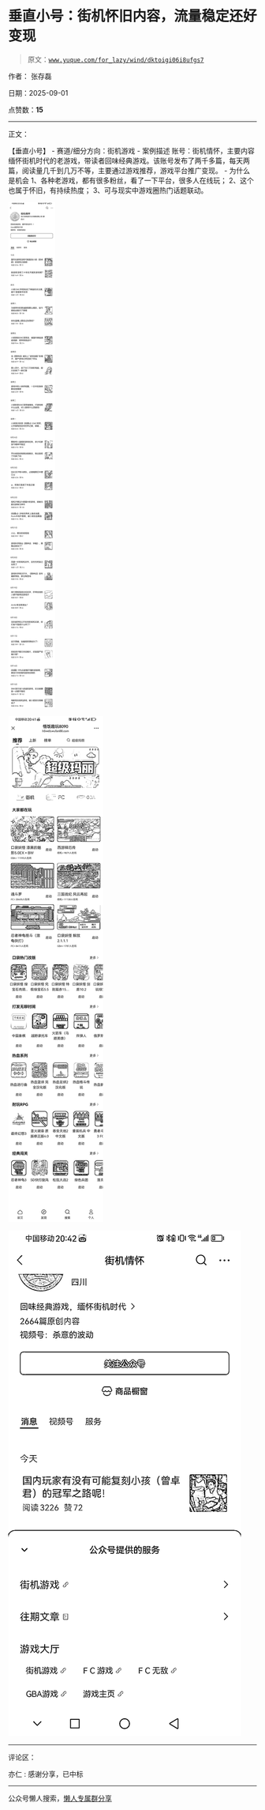 # 垂直小号：街机怀旧内容，流量稳定还好变现

> 原文：[`www.yuque.com/for_lazy/wind/dktoigi06i8ufgs7`](https://www.yuque.com/for_lazy/wind/dktoigi06i8ufgs7)

作者： 张存磊

日期：2025-09-01

点赞数：**15**

* * *

正文：

【垂直小号】 - 赛道/细分方向：街机游戏 - 案例描述
账号：街机情怀，主要内容缅怀街机时代的老游戏，带读者回味经典游戏。该账号发布了两千多篇，每天两篇，阅读量几千到几万不等，主要通过游戏推荐，游戏平台推广变现。 - 为什么是机会 1、各种老游戏，都有很多粉丝，看了一下平台，很多人在线玩； 2、这个也属于怀旧，有持续热度； 3、可与现实中游戏圈热门话题联动。

![](img/92779e0d501165fb812ec99db7305b65.png "None")

![](img/efad30703404b189464c030ab2e65d37.png "None")

![](img/da3ea7a203e5c170f5d5b5b80a08070c.png "None")

* * *

评论区：

亦仁 : 感谢分享，已中标

* * *

公众号懒人搜索，[懒人专属群分享](https://lazybook.fun/#/blog/group)